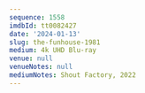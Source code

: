```yaml
---
sequence: 1558
imdbId: tt0082427
date: '2024-01-13'
slug: the-funhouse-1981
medium: 4k UHD Blu-ray
venue: null
venueNotes: null
mediumNotes: Shout Factory, 2022
---
```


